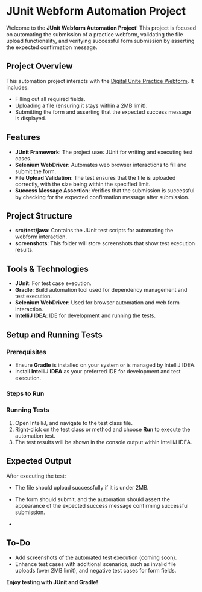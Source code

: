 # JUnit Webform Automation Project

Welcome to the **JUnit Webform Automation Project**! This project is focused on automating the submission of a practice webform, validating the file upload functionality, and verifying successful form submission by asserting the expected confirmation message.

## Project Overview

This automation project interacts with the [Digital Unite Practice Webform](https://www.digitalunite.com/practice-webform-learners). It includes:

- Filling out all required fields.
- Uploading a file (ensuring it stays within a 2MB limit).
- Submitting the form and asserting that the expected success message is displayed.

## Features

- **JUnit Framework**: The project uses JUnit for writing and executing test cases.
- **Selenium WebDriver**: Automates web browser interactions to fill and submit the form.
- **File Upload Validation**: The test ensures that the file is uploaded correctly, with the size being within the specified limit.
- **Success Message Assertion**: Verifies that the submission is successful by checking for the expected confirmation message after submission.

## Project Structure

- **src/test/java**: Contains the JUnit test scripts for automating the webform interaction.
- **screenshots**: This folder will store screenshots that show test execution results.

## Tools & Technologies

- **JUnit**: For test case execution.
- **Gradle**: Build automation tool used for dependency management and test execution.
- **Selenium WebDriver**: Used for browser automation and web form interaction.
- **IntelliJ IDEA**: IDE for development and running the tests.

## Setup and Running Tests

### Prerequisites

- Ensure **Gradle** is installed on your system or is managed by IntelliJ IDEA.
- Install **IntelliJ IDEA** as your preferred IDE for development and test execution.

### Steps to Run


### Running Tests

1. Open IntelliJ, and navigate to the test class file.
2. Right-click on the test class or method and choose **Run** to execute the automation test.
3. The test results will be shown in the console output within IntelliJ IDEA.

## Expected Output

After executing the test:

- The file should upload successfully if it is under 2MB.
- The form should submit, and the automation should assert the appearance of the expected success message confirming successful submission.
  
- 
## To-Do
- Add screenshots of the automated test execution (coming soon).
- Enhance test cases with additional scenarios, such as invalid file uploads (over 2MB limit), and negative test cases for form fields.


**Enjoy testing with JUnit and Gradle!**